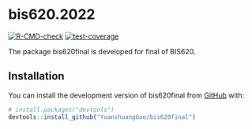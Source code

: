 
<!-- README.md is generated from README.Rmd. Please edit that file -->

# bis620.2022

<!-- badges: start -->

[![R-CMD-check](https://github.com/YuanshuangGuo/bis620final/actions/workflows/R-CMD-check.yaml/badge.svg)](https://github.com/YuanshuangGuo/bis620final/actions/workflows/R-CMD-check.yaml)
[![test-coverage](https://github.com/YuanshuangGuo/bis620final/actions/workflows/test-coverage.yaml/badge.svg)](https://github.com/YuanshuangGuo/bis620final/actions/workflows/test-coverage.yaml)

<!-- badges: end -->

The package bis620final is developed for final of BIS620.

## Installation

You can install the development version of bis620final from
[GitHub](https://github.com/) with:

``` r
# install.packages("devtools")
devtools::install_github("YuanshuangGuo/bis620final")
```

